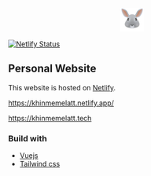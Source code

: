 <p align="center">
    <img src="https://github.com/KhinMeMeLatt/portfolio/blob/main/img/rabbit.png">
</p>

[![Netlify Status](https://api.netlify.com/api/v1/badges/90c578ab-b8d7-4928-b950-adf4a524e838/deploy-status)](https://app.netlify.com/sites/khinmemelatt/deploys)

## Personal Website
This website is hosted on [Netlify](https://www.netlify.com/).

https://khinmemelatt.netlify.app/

https://khinmemelatt.tech

### Build with
- [Vuejs](https://vuejs.org/v2/guide/)
- [Tailwind css](https://tailwindcss.com/docs)